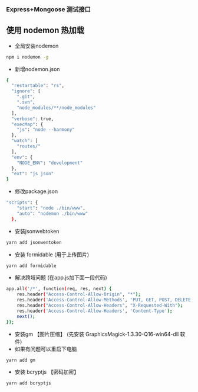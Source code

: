 ### Express+Mongoose 测试接口

## 使用 nodemon 热加载

- 全局安装nodemon
```bash
npm i nodemon -g
```
- 新增nodemon.json
```bash
{
  "restartable": "rs",
  "ignore": [
    ".git",
    ".svn",
    "node_modules/**/node_modules"
  ],
  "verbose": true,
  "execMap": {
    "js": "node --harmony"
  },
  "watch": [
    "routes/"
  ],
  "env": {
    "NODE_ENV": "development"
  },
  "ext": "js json"
}
```

- 修改package.json
```bash
"scripts": {
    "start": "node ./bin/www",
    "auto": "nodemon ./bin/www"
  },
```

- 安装jsonwebtoken
```bash
yarn add jsonwentoken
```
- 安装 formidable (用于上传图片)
```bash
yarn add formidable
```
- 解决跨域问题 (在app.js加下面一段代码)
```bash
app.all('/*', function(req, res, next) {
    res.header("Access-Control-Allow-Origin", "*");
    res.header('Access-Control-Allow-Methods', 'PUT, GET, POST, DELETE, OPTIONS');
    res.header("Access-Control-Allow-Headers", "X-Requested-With");
    res.header('Access-Control-Allow-Headers', 'Content-Type');
    next();
});
```
- 安装gm 【图片压缩】 (先安装 GraphicsMagick-1.3.30-Q16-win64-dll 软件)
- 如果有问题可以重启下电脑
```bash
yarn add gm
```

- 安装 bcryptjs 【密码加密】
```bash
yarn add bcryptjs
```